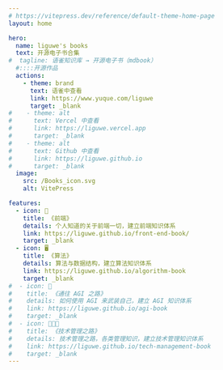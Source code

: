```yaml
---
# https://vitepress.dev/reference/default-theme-home-page
layout: home

hero:
  name: liguwe's books
  text: 开源电子书合集
#  tagline: 语雀知识库 → 开源电子书（mdbook）
  #::::开源作品
  actions:
    - theme: brand
      text: 语雀中查看
      link: https://www.yuque.com/liguwe
      target: _blank
#    - theme: alt
#      text: Vercel 中查看
#      link: https://liguwe.vercel.app
#      target: _blank
#    - theme: alt
#      text: Github 中查看
#      link: https://liguwe.github.io
#      target: _blank
  image:
    src: /Books_icon.svg
    alt: VitePress

features:
  - icon: 📱
    title: 《前端》
    details: 个人知道的关于前端一切，建立前端知识体系
    link: https://liguwe.github.io/front-end-book/
    target: _blank
  - icon: 🖥️
    title: 《算法》
    details: 算法与数据结构，建立算法知识体系
    link: https://liguwe.github.io/algorithm-book
    target: _blank
#  - icon: 🧠
#    title: 《通往 AGI 之路》
#    details: 如何使用 AGI 来武装自己，建立 AGI 知识体系
#    link: https://liguwe.github.io/agi-book
#    target: _blank
#  - icon: 👨‍👦‍👦
#    title: 《技术管理之路》
#    details: 技术管理之路，各类管理知识，建立技术管理知识体系
#    link: https://liguwe.github.io/tech-management-book
#    target: _blank
---
```


<style>
:root {
  --vp-home-hero-name-color: transparent;
  --vp-home-hero-name-background: -webkit-linear-gradient(120deg, #bd34fe 30%, #41d1ff);

  --vp-home-hero-image-background-image: linear-gradient(-45deg, #bd34fe 50%, #47caff 50%);
  --vp-home-hero-image-filter: blur(44px);
}

@media (min-width: 640px) {
  :root {
    --vp-home-hero-image-filter: blur(56px);
  }
}

@media (min-width: 960px) {
  :root {
    --vp-home-hero-image-filter: blur(68px);
  }
}
</style>
